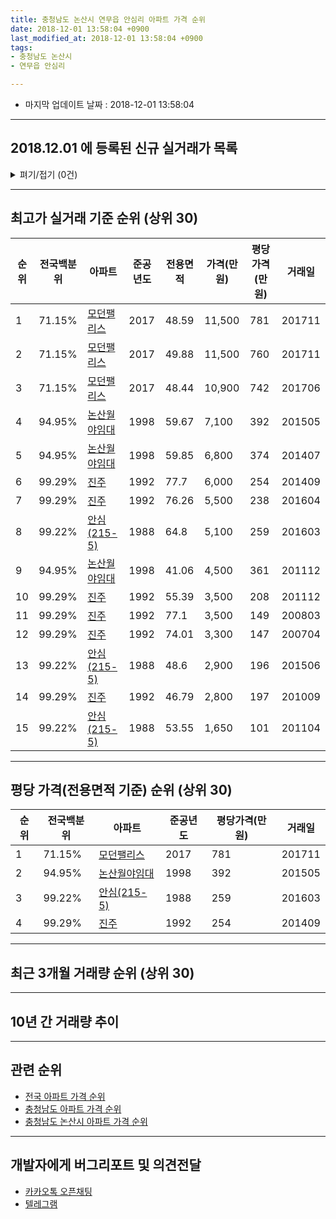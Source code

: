 ```yaml
---
title: 충청남도 논산시 연무읍 안심리 아파트 가격 순위
date: 2018-12-01 13:58:04 +0900
last_modified_at: 2018-12-01 13:58:04 +0900
tags:
- 충청남도 논산시
- 연무읍 안심리

---
```


* 마지막 업데이트 날짜 : 2018-12-01 13:58:04

---

## 2018.12.01 에 등록된 신규 실거래가 목록

<details>
<summary>펴기/접기 (0건)</summary>
<div markdown="1">

|아파트|전국백분위|준공년도|전용면적|가격(만원)|평당가격(만원)|거래일|
|---|---|---|---|---|---|---|
|없음|||||||


</div>
</details>

---

## 최고가 실거래 기준 순위 (상위 30)


|순위|전국백분위|아파트|준공년도|전용면적|가격(만원)|평당가격(만원)|거래일|
|---|---|---|---|---|---|---|---|
|1|71.15%|[모던팰리스](https://search.naver.com/search.naver?query=%EC%B6%A9%EC%B2%AD%EB%82%A8%EB%8F%84+%EB%85%BC%EC%82%B0%EC%8B%9C+%EC%97%B0%EB%AC%B4%EC%9D%8D+%EC%95%88%EC%8B%AC%EB%A6%AC+%EB%AA%A8%EB%8D%98%ED%8C%B0%EB%A6%AC%EC%8A%A4)|2017|48.59|11,500|781|201711|
|2|71.15%|[모던팰리스](https://search.naver.com/search.naver?query=%EC%B6%A9%EC%B2%AD%EB%82%A8%EB%8F%84+%EB%85%BC%EC%82%B0%EC%8B%9C+%EC%97%B0%EB%AC%B4%EC%9D%8D+%EC%95%88%EC%8B%AC%EB%A6%AC+%EB%AA%A8%EB%8D%98%ED%8C%B0%EB%A6%AC%EC%8A%A4)|2017|49.88|11,500|760|201711|
|3|71.15%|[모던팰리스](https://search.naver.com/search.naver?query=%EC%B6%A9%EC%B2%AD%EB%82%A8%EB%8F%84+%EB%85%BC%EC%82%B0%EC%8B%9C+%EC%97%B0%EB%AC%B4%EC%9D%8D+%EC%95%88%EC%8B%AC%EB%A6%AC+%EB%AA%A8%EB%8D%98%ED%8C%B0%EB%A6%AC%EC%8A%A4)|2017|48.44|10,900|742|201706|
|4|94.95%|[논산월야임대](https://search.naver.com/search.naver?query=%EC%B6%A9%EC%B2%AD%EB%82%A8%EB%8F%84+%EB%85%BC%EC%82%B0%EC%8B%9C+%EC%97%B0%EB%AC%B4%EC%9D%8D+%EC%95%88%EC%8B%AC%EB%A6%AC+%EB%85%BC%EC%82%B0%EC%9B%94%EC%95%BC%EC%9E%84%EB%8C%80)|1998|59.67|7,100|392|201505|
|5|94.95%|[논산월야임대](https://search.naver.com/search.naver?query=%EC%B6%A9%EC%B2%AD%EB%82%A8%EB%8F%84+%EB%85%BC%EC%82%B0%EC%8B%9C+%EC%97%B0%EB%AC%B4%EC%9D%8D+%EC%95%88%EC%8B%AC%EB%A6%AC+%EB%85%BC%EC%82%B0%EC%9B%94%EC%95%BC%EC%9E%84%EB%8C%80)|1998|59.85|6,800|374|201407|
|6|99.29%|[진주](https://search.naver.com/search.naver?query=%EC%B6%A9%EC%B2%AD%EB%82%A8%EB%8F%84+%EB%85%BC%EC%82%B0%EC%8B%9C+%EC%97%B0%EB%AC%B4%EC%9D%8D+%EC%95%88%EC%8B%AC%EB%A6%AC+%EC%A7%84%EC%A3%BC)|1992|77.7|6,000|254|201409|
|7|99.29%|[진주](https://search.naver.com/search.naver?query=%EC%B6%A9%EC%B2%AD%EB%82%A8%EB%8F%84+%EB%85%BC%EC%82%B0%EC%8B%9C+%EC%97%B0%EB%AC%B4%EC%9D%8D+%EC%95%88%EC%8B%AC%EB%A6%AC+%EC%A7%84%EC%A3%BC)|1992|76.26|5,500|238|201604|
|8|99.22%|[안심(215-5)](https://search.naver.com/search.naver?query=%EC%B6%A9%EC%B2%AD%EB%82%A8%EB%8F%84+%EB%85%BC%EC%82%B0%EC%8B%9C+%EC%97%B0%EB%AC%B4%EC%9D%8D+%EC%95%88%EC%8B%AC%EB%A6%AC+%EC%95%88%EC%8B%AC%28215-5%29)|1988|64.8|5,100|259|201603|
|9|94.95%|[논산월야임대](https://search.naver.com/search.naver?query=%EC%B6%A9%EC%B2%AD%EB%82%A8%EB%8F%84+%EB%85%BC%EC%82%B0%EC%8B%9C+%EC%97%B0%EB%AC%B4%EC%9D%8D+%EC%95%88%EC%8B%AC%EB%A6%AC+%EB%85%BC%EC%82%B0%EC%9B%94%EC%95%BC%EC%9E%84%EB%8C%80)|1998|41.06|4,500|361|201112|
|10|99.29%|[진주](https://search.naver.com/search.naver?query=%EC%B6%A9%EC%B2%AD%EB%82%A8%EB%8F%84+%EB%85%BC%EC%82%B0%EC%8B%9C+%EC%97%B0%EB%AC%B4%EC%9D%8D+%EC%95%88%EC%8B%AC%EB%A6%AC+%EC%A7%84%EC%A3%BC)|1992|55.39|3,500|208|201112|
|11|99.29%|[진주](https://search.naver.com/search.naver?query=%EC%B6%A9%EC%B2%AD%EB%82%A8%EB%8F%84+%EB%85%BC%EC%82%B0%EC%8B%9C+%EC%97%B0%EB%AC%B4%EC%9D%8D+%EC%95%88%EC%8B%AC%EB%A6%AC+%EC%A7%84%EC%A3%BC)|1992|77.1|3,500|149|200803|
|12|99.29%|[진주](https://search.naver.com/search.naver?query=%EC%B6%A9%EC%B2%AD%EB%82%A8%EB%8F%84+%EB%85%BC%EC%82%B0%EC%8B%9C+%EC%97%B0%EB%AC%B4%EC%9D%8D+%EC%95%88%EC%8B%AC%EB%A6%AC+%EC%A7%84%EC%A3%BC)|1992|74.01|3,300|147|200704|
|13|99.22%|[안심(215-5)](https://search.naver.com/search.naver?query=%EC%B6%A9%EC%B2%AD%EB%82%A8%EB%8F%84+%EB%85%BC%EC%82%B0%EC%8B%9C+%EC%97%B0%EB%AC%B4%EC%9D%8D+%EC%95%88%EC%8B%AC%EB%A6%AC+%EC%95%88%EC%8B%AC%28215-5%29)|1988|48.6|2,900|196|201506|
|14|99.29%|[진주](https://search.naver.com/search.naver?query=%EC%B6%A9%EC%B2%AD%EB%82%A8%EB%8F%84+%EB%85%BC%EC%82%B0%EC%8B%9C+%EC%97%B0%EB%AC%B4%EC%9D%8D+%EC%95%88%EC%8B%AC%EB%A6%AC+%EC%A7%84%EC%A3%BC)|1992|46.79|2,800|197|201009|
|15|99.22%|[안심(215-5)](https://search.naver.com/search.naver?query=%EC%B6%A9%EC%B2%AD%EB%82%A8%EB%8F%84+%EB%85%BC%EC%82%B0%EC%8B%9C+%EC%97%B0%EB%AC%B4%EC%9D%8D+%EC%95%88%EC%8B%AC%EB%A6%AC+%EC%95%88%EC%8B%AC%28215-5%29)|1988|53.55|1,650|101|201104|


---

## 평당 가격(전용면적 기준) 순위 (상위 30)


|순위|전국백분위|아파트|준공년도|평당가격(만원)|거래일|
|---|---|---|---|---|---|
|1|71.15%|[모던팰리스](https://search.naver.com/search.naver?query=%EC%B6%A9%EC%B2%AD%EB%82%A8%EB%8F%84+%EB%85%BC%EC%82%B0%EC%8B%9C+%EC%97%B0%EB%AC%B4%EC%9D%8D+%EC%95%88%EC%8B%AC%EB%A6%AC+%EB%AA%A8%EB%8D%98%ED%8C%B0%EB%A6%AC%EC%8A%A4)|2017|781|201711|
|2|94.95%|[논산월야임대](https://search.naver.com/search.naver?query=%EC%B6%A9%EC%B2%AD%EB%82%A8%EB%8F%84+%EB%85%BC%EC%82%B0%EC%8B%9C+%EC%97%B0%EB%AC%B4%EC%9D%8D+%EC%95%88%EC%8B%AC%EB%A6%AC+%EB%85%BC%EC%82%B0%EC%9B%94%EC%95%BC%EC%9E%84%EB%8C%80)|1998|392|201505|
|3|99.22%|[안심(215-5)](https://search.naver.com/search.naver?query=%EC%B6%A9%EC%B2%AD%EB%82%A8%EB%8F%84+%EB%85%BC%EC%82%B0%EC%8B%9C+%EC%97%B0%EB%AC%B4%EC%9D%8D+%EC%95%88%EC%8B%AC%EB%A6%AC+%EC%95%88%EC%8B%AC%28215-5%29)|1988|259|201603|
|4|99.29%|[진주](https://search.naver.com/search.naver?query=%EC%B6%A9%EC%B2%AD%EB%82%A8%EB%8F%84+%EB%85%BC%EC%82%B0%EC%8B%9C+%EC%97%B0%EB%AC%B4%EC%9D%8D+%EC%95%88%EC%8B%AC%EB%A6%AC+%EC%A7%84%EC%A3%BC)|1992|254|201409|


---

## 최근 3개월 거래량 순위 (상위 30)


<div style="width:100%;">
    <canvas id="deal_count_ranking" height="250"></canvas>
</div>


<script>
new Chart(document.getElementById("deal_count_ranking"), {
    type: 'horizontalBar',
    data: {
        labels: ['모던팰리스', '논산월야임대'],
        datasets: [{
            label: '실거래 수',
            data: [3, 1],
            borderColor: "rgba(255, 0, 128, 1)",
            backgroundColor: "rgba(255, 0, 128, 0.5)",
            fill: false,
        }]
    },
    options: {
        responsive: true,
        title: {
            display: true,
            text: '최근 3개월 거래량 순위'
        },
        tooltips: {
            mode: 'index',
            intersect: false,
            callbacks: {
                title: function(tooltipItems, data) {
                    return "실거래 수:";
                },
                label: function(tooltipItem, data) {
                    return data.labels[tooltipItem.index] + ": " + tooltipItem.xLabel;
                }
            }
        },
        hover: {
            mode: 'nearest',
            intersect: true
        },
        scales: {
            xAxes: [{
                display: true,
                scaleLabel: {
                    display: true,
                    labelString: '실거래 수'
                },
                ticks: {
                    suggestedMin: 0,
                }
            }],
            yAxes: [{
                display: true,
                ticks: {
                    autoSkip: false,
                    callback: function(value, index, values) {
                        if (value.length > 15)
                            return value.substr(0, 13) + "...";
                        else
                            return value;
                    }
                },
                scaleLabel: {
                    display: false,
                }
            }]
        }
    }
});

</script>


---

## 10년 간 거래량 추이


<div style="width:100%;">
    <canvas id="deal_progress" height="250"></canvas>
</div>

<script>
new Chart(document.getElementById("deal_progress"), {
    type: 'line',
    data: {
        labels: ['200812','200901','200902','200903','200904','200905','200906','200907','200908','200909','200910','200911','200912','201001','201002','201003','201004','201005','201006','201007','201008','201009','201010','201011','201012','201101','201102','201103','201104','201105','201106','201107','201108','201109','201110','201111','201112','201201','201202','201203','201204','201205','201206','201207','201208','201209','201210','201211','201212','201301','201302','201303','201304','201305','201306','201307','201308','201309','201310','201311','201312','201401','201402','201403','201404','201405','201406','201407','201408','201409','201410','201411','201412','201501','201502','201503','201504','201505','201506','201507','201508','201509','201510','201511','201512','201601','201602','201603','201604','201605','201606','201607','201608','201609','201610','201611','201612','201701','201702','201703','201704','201705','201706','201707','201708','201709','201710','201711','201712','201801','201802','201803','201804','201805','201806','201807','201808','201809','201810','201811','201812'],
        datasets: [{
            label: '실거래 수',
            pointRadius: 1,
            data: [0, 0, 3, 1, 2, 2, 1, 0, 2, 1, 2, 1, 0, 0, 1, 2, 1, 0, 0, 1, 1, 3, 2, 2, 1, 1, 2, 2, 2, 1, 1, 0, 3, 1, 2, 0, 5, 0, 1, 6, 2, 2, 1, 2, 1, 0, 2, 2, 0, 3, 3, 2, 1, 1, 1, 0, 1, 2, 2, 0, 1, 1, 2, 3, 0, 1, 1, 3, 0, 2, 1, 0, 0, 2, 1, 2, 2, 3, 2, 4, 1, 2, 0, 0, 2, 1, 0, 3, 2, 0, 0, 1, 1, 1, 2, 3, 1, 3, 0, 0, 0, 1, 2, 1, 27, 10, 7, 6, 1, 0, 2, 2, 0, 0, 0, 2, 7, 0, 3, 1, 0],
            borderColor: "rgba(255, 201, 14, 1)",
            backgroundColor: "rgba(255, 201, 14, 0.5)",
            fill: true,
        }]
    },
    options: {
        responsive: true,
        title: {
            display: true,
            text: '10년간 거래량 추이'
        },
        tooltips: {
            mode: 'index',
            intersect: false,
        },
        hover: {
            mode: 'nearest',
            intersect: true
        },
        scales: {
            xAxes: [{
                display: true,
                scaleLabel: {
                    display: true,
                    labelString: '년/월'
                }
            }],
            yAxes: [{
                display: true,
                ticks: {
                    suggestedMin: 0,
                },
                scaleLabel: {
                    display: true,
                    labelString: '실거래 수'
                }
            }]
        }
    }
});

</script>


---

## 관련 순위

- [전국 아파트 가격 순위](https://inasie.github.io/apt-ranking/전국)
- [충청남도 아파트 가격 순위](https://inasie.github.io/apt-ranking/충청남도)
- [충청남도 논산시 아파트 가격 순위](https://inasie.github.io/apt-ranking/충청남도-논산시)


---

## 개발자에게 버그리포트 및 의견전달

- [카카오톡 오픈채팅](https://open.kakao.com/o/gLJUAP4)
- [텔레그램](https://t.me/inasie)

